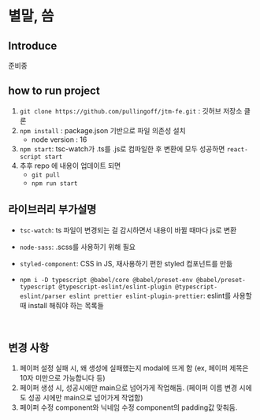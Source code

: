 # 별말, 씀

## Introduce

준비중

## how to run project

1. `git clone https://github.com/pullingoff/jtm-fe.git` : 깃허브 저장소 클론
2. `npm install` : package.json 기반으로 파일 의존성 설치
   - node version : 16
3. `npm start`: tsc-watch가 .ts를 .js로 컴파일한 후 변환에 모두 성공하면 `react-script start`
4. 추후 repo 에 내용이 업데이트 되면
   - `git pull`
   - `npm run start`

## 라이브러리 부가설명

- `tsc-watch`: ts 파일이 변경되는 걸 감시하면서 내용이 바뀔 때마다 js로 변환
- `node-sass`: .scss를 사용하기 위해 필요
- `styled-component`: CSS in JS, 재사용하기 편한 styled 컴포넌트를 만듦

- `npm i -D typescript @babel/core @babel/preset-env @babel/preset-typescript @typescript-eslint/eslint-plugin @typescript-eslint/parser eslint prettier eslint-plugin-prettier`: eslint를 사용할 때 install 해줘야 하는 목록들

<br />

## 변경 사항
1. 페이퍼 설정 실패 시, 왜 생성에 실패했는지 modal에 뜨게 함 (ex, 페이퍼 제목은 10자 미만으로 가능합니다 등)
2. 페이퍼 생성 시, 성공시에만 main으로 넘어가게 작업해둠. (페이퍼 이름 변경 시에도 성공 시에만 main으로 넘어가게 작업함)
3. 페이퍼 수정 component와 닉네임 수정 component의 padding값 맞춰둠.
